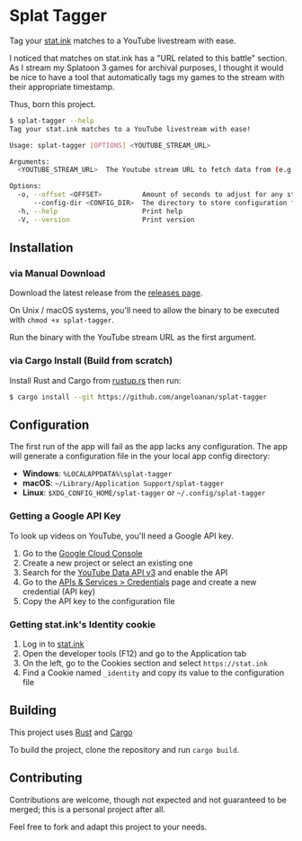 # Splat Tagger

Tag your [stat.ink](https://stat.ink) matches to a YouTube livestream with ease.

I noticed that matches on stat.ink has a "URL related to this battle" section. As I stream my Splatoon 3 games for archival purposes, I thought it would be nice to have a tool that automatically tags my games to the stream with their appropriate timestamp.

Thus, born this project.

```sh
$ splat-tagger --help
Tag your stat.ink matches to a YouTube livestream with ease!

Usage: splat-tagger [OPTIONS] <YOUTUBE_STREAM_URL>

Arguments:
  <YOUTUBE_STREAM_URL>  The Youtube stream URL to fetch data from (e.g. `dQw4w9WgXcQ`)

Options:
  -o, --offset <OFFSET>          Amount of seconds to adjust for any stream delays [default: 0]
      --config-dir <CONFIG_DIR>  The directory to store configuration files
  -h, --help                     Print help
  -V, --version                  Print version
```

## Installation

### via Manual Download

Download the latest release from the [releases page](https://github.com/angeloanan/splat-tagger/releases).

On Unix / macOS systems, you'll need to allow the binary to be executed with `chmod +x splat-tagger`.

Run the binary with the YouTube stream URL as the first argument.

### via Cargo Install (Build from scratch)

Install Rust and Cargo from [rustup.rs](https://rustup.rs/) then run:

```sh
$ cargo install --git https://github.com/angeloanan/splat-tagger
```

## Configuration

The first run of the app will fail as the app lacks any configuration. The app will generate a configuration file in the your local app config directory:

-   **Windows**: `%LOCALAPPDATA%\splat-tagger`
-   **macOS**: `~/Library/Application Support/splat-tagger`
-   **Linux**: `$XDG_CONFIG_HOME/splat-tagger` or `~/.config/splat-tagger`

### Getting a Google API Key

To look up videos on YouTube, you'll need a Google API key.

1. Go to the [Google Cloud Console](https://console.cloud.google.com/)
2. Create a new project or select an existing one
3. Search for the [YouTube Data API v3](https://console.cloud.google.com/marketplace/product/google/youtube.googleapis.com) and enable the API
4. Go to the [APIs & Services > Credentials](https://console.cloud.google.com/apis/credentials) page and create a new credential (API key)
5. Copy the API key to the configuration file

### Getting stat.ink's Identity cookie

1. Log in to [stat.ink](https://stat.ink/)
2. Open the developer tools (F12) and go to the Application tab
3. On the left, go to the Cookies section and select `https://stat.ink`
4. Find a Cookie named `_identity` and copy its value to the configuration file

## Building

This project uses [Rust](https://rust-lang.org) and [Cargo](https://doc.rust-lang.org/cargo/)

To build the project, clone the repository and run `cargo build`.

## Contributing

Contributions are welcome, though not expected and not guaranteed to be merged; this is a personal project after all.

Feel free to fork and adapt this project to your needs.
